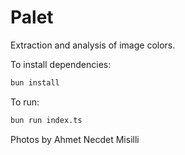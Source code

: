 # Palet

Extraction and analysis of image colors.

To install dependencies:

```bash
bun install
```

To run:

```bash
bun run index.ts
```

Photos by Ahmet Necdet Misilli
